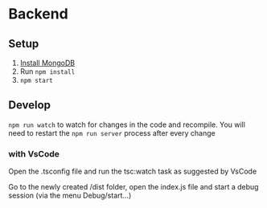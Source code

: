 # Backend

## Setup

1. [Install MongoDB](https://www.w3schools.com/nodejs/nodejs_mongodb.asp)
1. Run `npm install`
1. `npm start`

## Develop

`npm run watch` to watch for changes in the code and recompile. You will need to restart the `npm run server` process after every change

### with VsCode

Open the .tsconfig file and run the tsc:watch task as suggested by VsCode

Go to the newly created /dist folder, open the index.js file and start a debug session (via the menu Debug/start...)